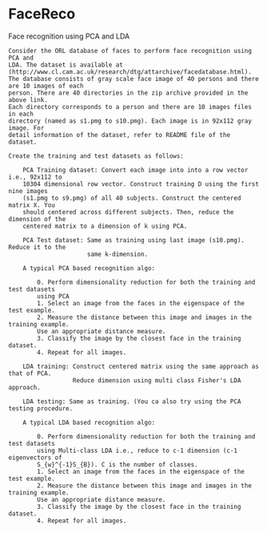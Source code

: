 FaceReco
========

Face recognition using PCA and LDA

    Consider the ORL database of faces to perform face recognition using PCA and
    LDA. The dataset is available at (http://www.cl.cam.ac.uk/research/dtg/attarchive/facedatabase.html).
    The database consists of gray scale face image of 40 persons and there are 10 images of each
    person. There are 40 directories in the zip archive provided in the above link.
    Each directory corresponds to a person and there are 10 images files in each
    directory (named as s1.pmg to s10.pmg). Each image is in 92x112 gray image. For
    detail information of the dataset, refer to README file of the dataset.

    Create the training and test datasets as follows:
        
        PCA Training dataset: Convert each image into into a row vector i.e., 92x112 to
        10304 dimensional row vector. Construct training D using the first nine images
        (s1.pmg to s9.pmg) of all 40 subjects. Construct the centered matrix X. You
        should centered across different subjects. Then, reduce the dimension of the
        centered matrix to a dimension of k using PCA.

        PCA Test dataset: Same as training using last image (s10.pmg). Reduce it to the
                          same k-dimension.

        A typical PCA based recognition algo:

            0. Perform dimensionality reduction for both the training and test datasets
            using PCA
            1. Select an image from the faces in the eigenspace of the test example.
            2. Measure the distance between this image and images in the training example.
            Use an appropriate distance measure.
            3. Classify the image by the closest face in the training dataset.
            4. Repeat for all images.

        LDA training: Construct centered matrix using the same approach as that of PCA.
                      Reduce dimension using multi class Fisher's LDA approach.

        LDA testing: Same as training. (You ca also try using the PCA testing procedure.
        
        A typical LDA based recognition algo:

            0. Perform dimensionality reduction for both the training and test datasets
            using Multi-class LDA i.e., reduce to c-1 dimension (c-1 eigenvectors of
            S_{w}^{-1}S_{B}). C is the number of classes.
            1. Select an image from the faces in the eigenspace of the test example.
            2. Measure the distance between this image and images in the training example.
            Use an appropriate distance measure.
            3. Classify the image by the closest face in the training dataset.
            4. Repeat for all images.
            

